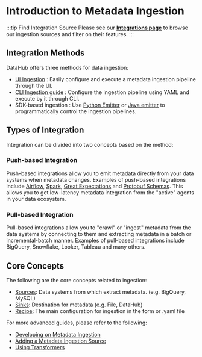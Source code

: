 # Introduction to Metadata Ingestion

:::tip Find Integration Source
Please see our **[Integrations page](https://docs.datahub.com/integrations)** to browse our ingestion sources and filter on their features.
:::

## Integration Methods

DataHub offers three methods for data ingestion:

- [UI Ingestion](../docs/ui-ingestion.md) : Easily configure and execute a metadata ingestion pipeline through the UI.
- [CLI Ingestion guide](cli-ingestion.md) : Configure the ingestion pipeline using YAML and execute by it through CLI.
- SDK-based ingestion : Use [Python Emitter](./as-a-library.md) or [Java emitter](../metadata-integration/java/as-a-library.md) to programmatically control the ingestion pipelines.

## Types of Integration

Integration can be divided into two concepts based on the method:

### Push-based Integration

Push-based integrations allow you to emit metadata directly from your data systems when metadata changes.
Examples of push-based integrations include [Airflow](../docs/lineage/airflow.md), [Spark](../metadata-integration/java/acryl-spark-lineage/README.md), [Great Expectations](./integration_docs/great-expectations.md) and [Protobuf Schemas](../metadata-integration/java/datahub-protobuf/README.md). This allows you to get low-latency metadata integration from the "active" agents in your data ecosystem.

### Pull-based Integration

Pull-based integrations allow you to "crawl" or "ingest" metadata from the data systems by connecting to them and extracting metadata in a batch or incremental-batch manner.
Examples of pull-based integrations include BigQuery, Snowflake, Looker, Tableau and many others.

## Core Concepts

The following are the core concepts related to ingestion:

- [Sources](source_overview.md): Data systems from which extract metadata. (e.g. BigQuery, MySQL)
- [Sinks](sink_overview.md): Destination for metadata (e.g. File, DataHub)
- [Recipe](recipe_overview.md): The main configuration for ingestion in the form or .yaml file

For more advanced guides, please refer to the following:

- [Developing on Metadata Ingestion](./developing.md)
- [Adding a Metadata Ingestion Source](./adding-source.md)
- [Using Transformers](./docs/transformer/intro.md)
